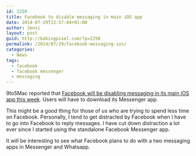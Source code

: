 ```yaml
---
id: 2250
title: Facebook to disable messaging in main iOS app
date: 2014-07-29T22:57:04+01:00
author: Jenxi
layout: post
guid: http://bakingpixel.com/?p=2250
permalink: /2014/07/29/facebook-messaging-ios/
categories:
  - News
tags:
  - facebook
  - facebook messenger
  - messaging
---
```

9to5Mac reported that [Facebook will be disabling messaging in its main iOS app this week](http://9to5mac.com/2014/07/28/facebook-to-disable-messaging-in-its-main-ios-app-this-week-require-messenger-for-all-users/). Users will have to download its Messenger app.

This might be a good thing for those of us who are trying to spend less time on Facebook. Personally, I tend to get distracted by Facebook when I have to go into Facebook to reply messages. I have cut down distraction a lot ever since I started using the standalone Facebook Messenger app.

It will be interesting to see what Facebook plans to do with a two messaging apps in Messenger and Whatsapp.